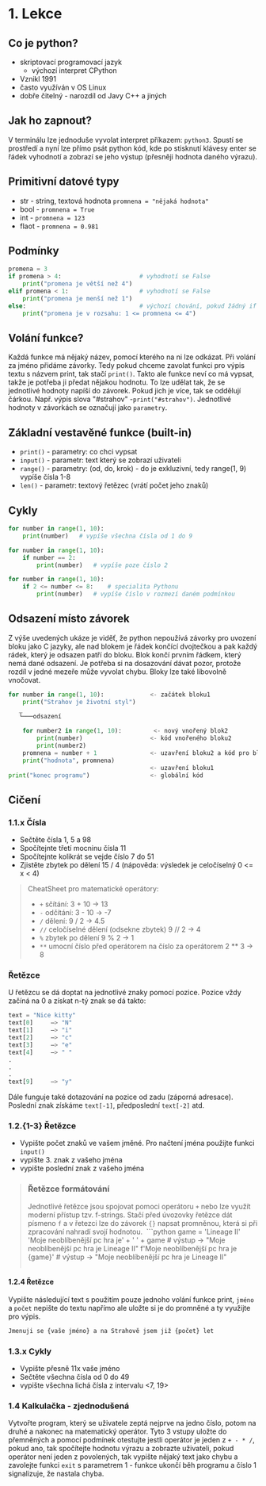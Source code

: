 # 1. Lekce

## Co je python?
* skriptovací programovací jazyk
    * výchozí interpret CPython
* Vznikl 1991
* často využíván v OS Linux
* dobře čitelný - narozdíl od Javy C++ a jiných

## Jak ho zapnout?
V terminálu lze jednoduše vyvolat interpret příkazem: ```python3```.
Spustí se prostředí a nyní lze přímo psát python kód, kde po stisknutí klávesy enter se řádek vyhodnotí a zobrazí se jeho výstup (přesněji hodnota daného výrazu).

## Primitivní datové typy
* str - string, textová hodnota ```promnena = "nějaká hodnota"```
* bool -  ```promnena = True```
* int -  ```promnena = 123```
* flaot -  ```promnena = 0.981```

## Podmínky
```python
promena = 3
if promena > 4:                      # vyhodnotí se False
    print("promena je větší než 4")
elif promena < 1:                    # vyhodnotí se False
    print("promena je menší než 1")
else:                                # výchozí chování, pokud žádný if nebyl splněn
    print("promena je v rozsahu: 1 <= promnena <= 4")
```

## Volání funkce?
Každá funkce má nějaký název, pomocí kterého na ni lze odkázat. Při volání za jméno přidáme závorky. Tedy pokud chceme zavolat funkci pro výpis textu s názvem print, tak stačí `print()`. Takto ale funkce neví co má vypsat, takže je potřeba ji předat nějakou hodnotu. To lze udělat tak, že se jednotlivé hodnoty napíší do závorek. Pokud jich je více, tak se oddělují čárkou. Např. výpis slova "#strahov" -```print("#strahov")```. Jednotlivé hodnoty v závorkách se označují jako `parametry`.


## Základní vestavěné funkce (built-in)
* ```print()``` - parametry: co chci vypsat
* ```input()``` - parametr: text který se zobrazí uživateli
* ```range()``` - parametry: (od, do, krok) - do je exkluzivní, tedy range(1, 9) vypíše čísla 1-8
* ```len()``` - parametr: textový řetězec (vrátí počet jeho znaků)


## Cykly
```python
for number in range(1, 10):
    print(number)   # vypíše všechna čísla od 1 do 9

for number in range(1, 10):
    if number == 2:
        print(number)   # vypíše poze číslo 2

for number in range(1, 10):
    if 2 <= number <= 8:    # specialita Pythonu
        print(number)   # vypíše číslo v rozmezí daném podmínkou
```

## Odsazení místo závorek
Z výše uvedených ukáze je viděť, že python nepoužívá závorky pro uvození bloku jako C jazyky, ale nad blokem je řádek končící dvojtečkou a pak každý rádek, který je odsazen patří do bloku. Blok končí prvním řádkem, který nemá dané odsazení. Je potřeba si na dosazování dávat pozor, protože rozdíl v jedné mezeře může vyvolat chybu. Bloky lze také libovolně vnočovat.
```python
for number in range(1, 10):             <- začátek bloku1
    print("Strahov je životní styl")
   _
   └───odsazení

    for number2 in range(1, 10):         <- nový vnořený blok2
        print(number)                   <- kód vnořeného bloku2
        print(number2)
    promnena = number + 1               <- uzavření bloku2 a kód pro blok1
    print("hodnota", promnena)
                                        <- uzavření bloku1
print("konec programu")                 <- globální kód
```

## Cičení
<!-- TODO pro nápovědu udělat api counter -->
### 1.1.x Čísla
* Sečtěte čísla 1, 5 a 98
* Spočítejnte třetí mocninu čísla 11
* Spočítejnte kolikrát se vejde číslo 7 do 51
* Zjistěte zbytek po dělení 15 / 4  (nápověda: výsledek je celočíselný 0 <= x < 4) 

> CheatSheet pro matematické operátory:
> * `+` sčítání: 3 + 10 -> 13
> * `-` odčítání: 3 - 10 -> -7
> * `/` dělení: 9 / 2 -> 4.5
> * `//` celočíselné dělení (odsekne zbytek) 9 // 2 -> 4
> * `%` zbytek po dělení 9 % 2 -> 1
> * `**` umocní číslo před operátorem na číslo za operátorem 2 ** 3 -> 8

### Řetězce
U řetězcu se dá doptat na jednotlivé znaky pomocí pozice. Pozice vždy začíná na 0 a získat n-tý znak se dá takto:
```python
text = "Nice kitty"
text[0]     –> "N"
text[1]     –> "i"
text[2]     –> "c"
text[3]     –> "e"
text[4]     –> " "
.
.
.
text[9]     –> "y"
```
Dále funguje také dotazování na pozice od zadu (záporná adresace). Poslední znak získáme `text[-1]`, předposlední `text[-2]` atd.

### 1.2.{1-3} Řetězce
* Vypište počet znaků ve vašem jměné. Pro načtení jména použijte funkci ```input()```
* vypište 3. znak z vašeho jména
* vypište poslední znak z vašeho jména

> ### Řetězce formátování
> Jednotlivé řetězce jsou spojovat pomoci operátoru `+` nebo lze využít moderní přístup tzv. f-strings. Stačí před úvozovky řetězce dát písmeno `f` a v řetezci lze do závorek `{}` napsat promněnou, která si při zpracování nahradí svojí hodnotou.
> ```python
> game = 'Lineage II'
> 'Moje neoblíbenější pc hra je' + ' ' + game   # výstup -> "Moje neoblíbenější pc hra je Lineage II"
> f'Moje neoblíbenější pc hra je {game}'        # výstup -> "Moje neoblíbenější pc hra je Lineage II"
> ```

#### 1.2.4 Řetězce
Vypište následující text s použitím pouze jednoho volání funkce print, `jméno` a `počet` nepište do textu napřímo ale uložte si je do promněné a ty využijte pro výpis.
```python
Jmenuji se {vaše jméno} a na Strahově jsem již {počet} let
```

### 1.3.x Cykly
* Vypište přesně 11x vaše jméno
* Sečtěte všechna čísla od 0 do 49
* vypište všechna lichá čísla z intervalu <7, 19>

### 1.4 Kalkulačka - zjednodušená
Vytvořte program, který se uživatele zeptá nejprve na jedno číslo, potom na druhé a nakonec na matematický operátor. Tyto 3 vstupy uložte do přemněných a pomocí podmínek otestujte jestli operátor je jeden z `+ - * /`, pokud ano, tak spočítejte hodnotu výrazu a zobrazte uživateli, pokud operátor není jeden z povolených, tak vypište nějaký text jako chybu a zavolejte funkci `exit` s parametrem 1 - funkce ukončí běh programu a číslo 1 signalizuje, že nastala chyba. 
